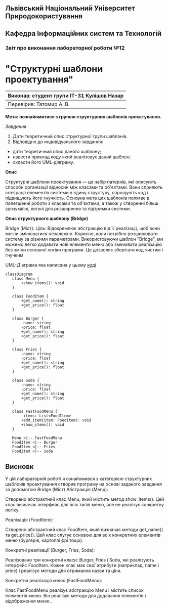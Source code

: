 ## Львівський Національний Університет Природокористування
## Кафедра Інформаційних систем та Технологій



### Звіт про виконання лабораторної роботи №12
# "Структурні шаблони проектування"



| Виконав: студент групи ІТ-31 Кулішов Назар     |
|----------------------------------------------|
| Перевірив: Татомир А. В.     |



**Мета: познайомитися з групою структурних шаблонів проєктування.**


*Завдання*

1. Дати теоретичний опис структурної групи шаблонів.
2. Відповідно до индивідуального завдання:
- дати теоретичний опис даного шаблону;
- навести приклад коду який реалізовує даний шаблон;
- скласти його UML-діяграму.

**Опис**
 
Структурні шаблони проектування — це набір патернів, які описують способи організації відносин між класами та об'єктами. Вони сприяють інтеграції елементів системи в єдину структуру, спрощують код і підвищують його гнучкість. Основна мета цих шаблонів полягає в полегшенні роботи з класами та об'єктами, а також у створенні більш зрозумілої, легкої для розширення та підтримки системи.

**Опис структурного шаблону (Bridge)**

Bridge (Міст):
Ціль: Відокремлює абстракцію від її реалізації, щоб вони могли змінюватися незалежно. Корисно, коли потрібно розширювати систему за різними параметрами.
Використовуючи шаблон "Bridge", ми можемо легко додавати нові елементи меню або змінювати реалізацію без зміни основної логіки програми. Це дозволяє зберігати код чистим і гнучким.

 UML-Діаграма яка написана у цьому [коді](./lab12.py)
 ```mermaid
 classDiagram
    class Menu {
        +show_items(): void
    }

    class FoodItem {
        +get_name(): string
        +get_price(): float
    }

    class Burger {
        -name: string
        -price: float
        +get_name(): string
        +get_price(): float
    }

    class Fries {
        -name: string
        -price: float
        +get_name(): string
        +get_price(): float
    }

    class Soda {
        -name: string
        -price: float
        +get_name(): string
        +get_price(): float
    }

    class FastFoodMenu {
        -items: List<FoodItem>
        +add_item(item: FoodItem): void
        +show_items(): void
    }

    Menu <|-- FastFoodMenu
    FoodItem <|-- Burger
    FoodItem <|-- Fries
    FoodItem <|-- Soda
   ```

## Висновк

У цій лабораторній роботі я ознайомився з категорією структурних шаблонів проектування створив програму на основі заданого завдання за допомогою Bridge (Міст) Абстракція (Menu):

Створено абстрактний клас Menu, який містить метод show_items(). Цей клас визначає інтерфейс для всіх типів меню, але не реалізує конкретну логіку.

Реалізація (FoodItem):

Створено абстрактний клас FoodItem, який визначає методи get_name() та get_price(). Цей клас слугує основою для всіх конкретних елементів меню (бургерів, картоплі фрі тощо).

Конкретні реалізації (Burger, Fries, Soda):

Реалізовано три конкретні класи: Burger, Fries і Soda, які реалізують інтерфейс FoodItem. Кожен клас має свої атрибути (наприклад, name і price) і реалізує методи для отримання назви та ціни.

Конкретна реалізація меню (FastFoodMenu):

Клас FastFoodMenu реалізує абстракцію Menu і містить список елементів меню. Він реалізує методи для додавання елементів і відображення меню..


